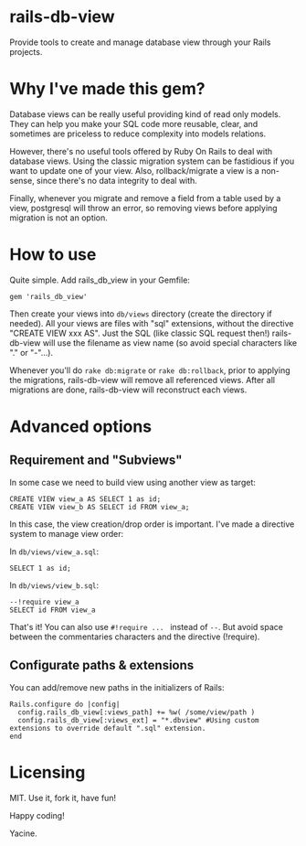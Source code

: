 # rails-db-view

Provide tools to create and manage database view through your Rails projects.

# Why I've made this gem?

Database views can be really useful providing kind of read only models.
They can help you make your SQL code more reusable, clear, and sometimes are priceless to reduce complexity into models relations.

However, there's no useful tools offered by Ruby On Rails to deal with database views.
Using the classic migration system can be fastidious if you want to update one of your view.
Also, rollback/migrate a view is a non-sense, since there's no data integrity to deal with.

Finally, whenever you migrate and remove a field from a table used by a view, postgresql will throw an error, so removing views before applying migration is not an option.

# How to use

Quite simple. Add rails_db_view in your Gemfile:

    gem 'rails_db_view'

Then create your views into `db/views` directory (create the directory if needed).
All your views are files with "sql" extensions, without the directive "CREATE VIEW xxx AS". Just the SQL (like classic SQL request then!)
rails-db-view will use the filename as view name (so avoid special characters like "." or "-"...).

Whenever you'll do `rake db:migrate` or `rake db:rollback`, prior to applying the migrations, rails-db-view will remove all referenced views. After all migrations are done, rails-db-view will reconstruct each views.

# Advanced options

## Requirement and "Subviews"

In some case we need to build view using another view as target:


    CREATE VIEW view_a AS SELECT 1 as id;
    CREATE VIEW view_b AS SELECT id FROM view_a;


In this case, the view creation/drop order is important. I've made a directive system to manage view order:

In `db/views/view_a.sql`:

    SELECT 1 as id;

In `db/views/view_b.sql`:

    --!require view_a
    SELECT id FROM view_a


That's it! You can also use `#!require ... ` instead of `--`. But avoid space between the commentaries characters and the directive (!require).

## Configurate paths & extensions

You can add/remove new paths in the initializers of Rails:

    Rails.configure do |config|
      config.rails_db_view[:views_path] += %w( /some/view/path )
      config.rails_db_view[:views_ext] = "*.dbview" #Using custom extensions to override default ".sql" extension.
    end

# Licensing

MIT. Use it, fork it, have fun!

Happy coding!

Yacine.